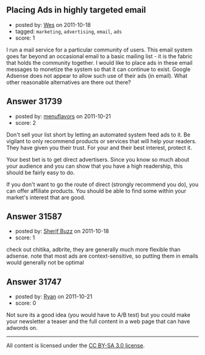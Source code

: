 ## Placing Ads in highly targeted email

- posted by: [Wes](https://stackexchange.com/users/-1/13904-wes) on 2011-10-18
- tagged: `marketing`, `advertising`, `email`, `ads`
- score: 1

I run a mail service for a particular community of users. This email system goes far beyond an occasional email to a basic mailing list - it is the fabric that holds the community together. I would like to place ads in these email messages to monetize the system so that it can continue to exist. Google Adsense does not appear to allow such use of their ads (in email). What other reasonable alternatives are there out there?



## Answer 31739

- posted by: [menuflavors](https://stackexchange.com/users/-1/13964-menuflavors) on 2011-10-21
- score: 2

Don't sell your list short by letting an automated system feed ads to it.  Be vigilant to only recommend products or services that will help your readers.  They have given you their trust.  For your and their best interest, protect it.

Your best bet is to get direct advertisers.  Since you know so much about your audience and you can show that you have a high readership, this should be fairly easy to do.  

If you don't want to go the route of direct (strongly recommend you do), you can offer affiliate products.  You should be able to find some within your market's interest that are good.


## Answer 31587

- posted by: [Sherif Buzz](https://stackexchange.com/users/-1/4592-sherif-buzz) on 2011-10-18
- score: 1

check out chitika, adbrite, they are generally much more flexible than adsense. note that most ads are context-sensitive, so putting them in emails would generally not be optimal 


## Answer 31747

- posted by: [Ryan](https://stackexchange.com/users/-1/465-ryan) on 2011-10-21
- score: 0

Not sure its a good idea (you would have to A/B test) but you could make your newsletter a teaser and the full content in a web page that can have adwords on.



---

All content is licensed under the [CC BY-SA 3.0 license](https://creativecommons.org/licenses/by-sa/3.0/).
